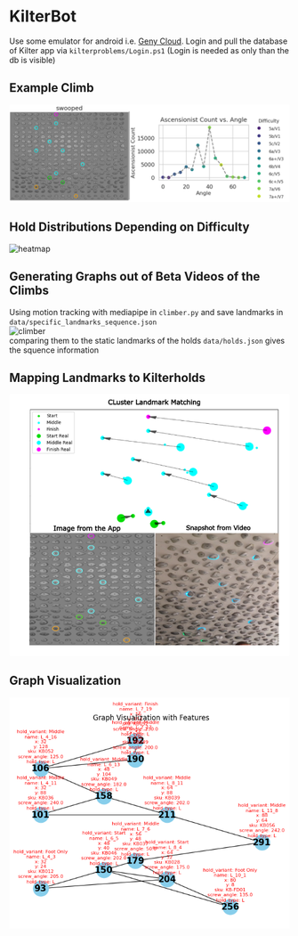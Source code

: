 # KilterBot

Use some emulator for android i.e. [Geny Cloud](https://cloud.geny.io/).
Login and pull the database of Kilter app via `kilterproblems/Login.ps1` (Login is needed as only than the db is visible) <br>

## Example Climb 
![kilterimage](data/pngs/example_output.png)

## Hold Distributions Depending on Difficulty
![heatmap](data/pngs/kilter_heatmap.png)

## Generating Graphs out of Beta Videos of the Climbs 
Using motion tracking with mediapipe in `climber.py` and save landmarks in `data/specific_landmarks_sequence.json` <br>
![climber](data/pngs/climber.gif) <br>
comparing them to the static landmarks of the holds `data/holds.json` gives the squence information

## Mapping Landmarks to Kilterholds 
![climber](data/pngs/hold_matching.png) <br>

## Graph Visualization
![swooped](data/pngs/swooped.png) 